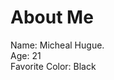 <html>
<head>
</head>
<body style="background-color:#red;">


<html>
<head>
  <title> Micheal Hugue </title>
</head>

<body>

  <h1>About Me</h1>
  
 <html>
<body>

 

  <p> Name: Micheal Hugue. <br />
  Age: 21 <br />
  Favorite Color: Black 

  
  </p>

</body>

</html> 
</body>
</html>
